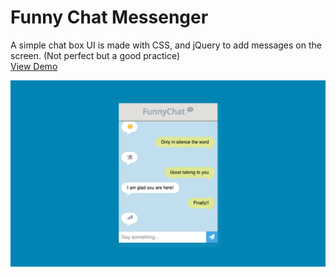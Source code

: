 # Funny Chat Messenger
A simple chat box UI is made with CSS, and jQuery to add messages on the screen. (Not perfect but a good practice)  
[View Demo](https://chinyi3005.github.io/100websites/15-chatmessenger)

![funny chat messenger](./demo-funnychat.png)
